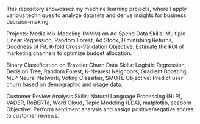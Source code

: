 This repository showcases my machine learning projects, where I apply various techniques to analyze datasets and derive insights for business decision-making.

Projects:
Media Mix Modeling (MMM) on Ad Spend Data
Skills: Multiple Linear Regression, Random Forest, Ad Stock, Diminishing Returns, Goodness of Fit, K-fold Cross-Validation
Objective: Estimate the ROI of marketing channels to optimize budget allocation.

Binary Classification on Traveler Churn Data
Skills: Logistic Regression, Decision Tree, Random Forest, K-Nearest Neighbors, Gradient Boosting, MLP Neural Network, Voting Classifier, SMOTE
Objective: Predict user churn based on demographic and usage data.

Customer Review Analysis
Skills: Natural Language Processing (NLP), VADER, RoBERTa, Word Cloud, Topic Modeling (LDA), matplotlib, seaborn
Objective: Perform sentiment analysis and assign positive/negative scores to customer reviews.
